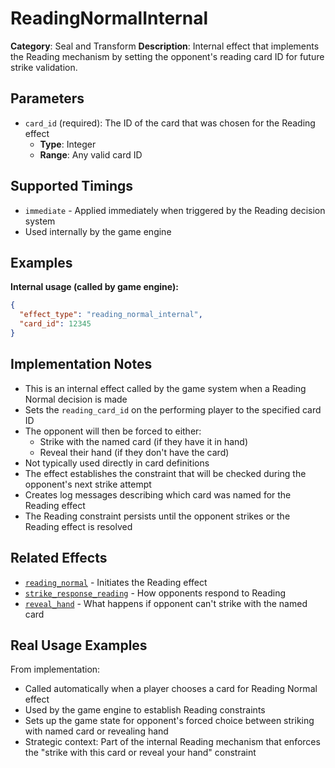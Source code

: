 # ReadingNormalInternal

**Category**: Seal and Transform
**Description**: Internal effect that implements the Reading mechanism by setting the opponent's reading card ID for future strike validation.

## Parameters

- `card_id` (required): The ID of the card that was chosen for the Reading effect
  - **Type**: Integer
  - **Range**: Any valid card ID

## Supported Timings

- `immediate` - Applied immediately when triggered by the Reading decision system
- Used internally by the game engine

## Examples

**Internal usage (called by game engine):**
```json
{
  "effect_type": "reading_normal_internal",
  "card_id": 12345
}
```

## Implementation Notes

- This is an internal effect called by the game system when a Reading Normal decision is made
- Sets the `reading_card_id` on the performing player to the specified card ID
- The opponent will then be forced to either:
  - Strike with the named card (if they have it in hand)
  - Reveal their hand (if they don't have the card)
- Not typically used directly in card definitions
- The effect establishes the constraint that will be checked during the opponent's next strike attempt
- Creates log messages describing which card was named for the Reading effect
- The Reading constraint persists until the opponent strikes or the Reading effect is resolved

## Related Effects

- [`reading_normal`](reading_normal.md) - Initiates the Reading effect
- [`strike_response_reading`](../special/strike_response_reading.md) - How opponents respond to Reading
- [`reveal_hand`](../cards/reveal_hand.md) - What happens if opponent can't strike with the named card

## Real Usage Examples

From implementation:
- Called automatically when a player chooses a card for Reading Normal effect
- Used by the game engine to establish Reading constraints
- Sets up the game state for opponent's forced choice between striking with named card or revealing hand
- Strategic context: Part of the internal Reading mechanism that enforces the "strike with this card or reveal your hand" constraint